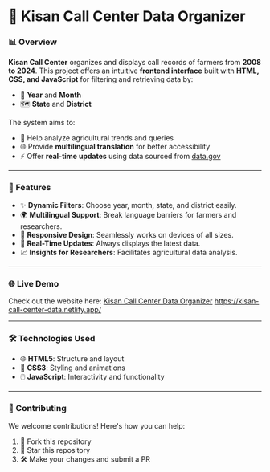 # 🌾 Kisan Call Center Data Organizer  

### 📊 Overview  
**Kisan Call Center** organizes and displays call records of farmers from **2008 to 2024**. This project offers an intuitive **frontend interface** built with **HTML, CSS, and JavaScript** for filtering and retrieving data by:  
- 📅 **Year** and **Month**  
- 🗺️ **State** and **District**  

The system aims to:  
- 🚜 Help analyze agricultural trends and queries  
- 🌐 Provide **multilingual translation** for better accessibility  
- ⚡ Offer **real-time updates** using data sourced from [data.gov](https://data.gov.in)  

---

### 🎯 Features  
- ✨ **Dynamic Filters**: Choose year, month, state, and district easily.  
- 🌍 **Multilingual Support**: Break language barriers for farmers and researchers.  
- 📱 **Responsive Design**: Seamlessly works on devices of all sizes.  
- 🔄 **Real-Time Updates**: Always displays the latest data.  
- 📈 **Insights for Researchers**: Facilitates agricultural data analysis.  

---

### 🌐 Live Demo  
Check out the website here: [Kisan Call Center Data Organizer](https://kisan-call-center-data.netlify.app/)  https://kisan-call-center-data.netlify.app/

---

### 🛠️ Technologies Used  
- 🌐 **HTML5**: Structure and layout  
- 🎨 **CSS3**: Styling and animations  
- 🖱️ **JavaScript**: Interactivity and functionality  

---

### 🤝 Contributing  
We welcome contributions! Here's how you can help:  
1. 🍴 Fork this repository  
2. 🌟 Star this repository  
3. 🛠️ Make your changes and submit a PR  

